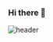 ### Hi there 👋

![header](https://capsule-render.vercel.app/api?type=venom&color=auto&height=300&section=header&text=조재혁&fontSize=90)
